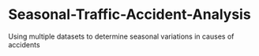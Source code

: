 # Seasonal-Traffic-Accident-Analysis
 Using multiple datasets to determine seasonal variations in causes of accidents

